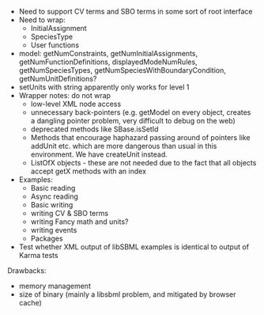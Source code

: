 * Need to support CV terms and SBO terms in some sort of root interface
* Need to wrap:
  * InitialAssignment
  * SpeciesType
  * User functions
* model: getNumConstraints, getNumInitialAssignments, getNumFunctionDefinitions, displayedModeNumRules, getNumSpeciesTypes, getNumSpeciesWithBoundaryCondition, getNumUnitDefinitions?
* setUnits with string apparently only works for level 1
* Wrapper notes: do not wrap
  * low-level XML node access
  *  unnecessary back-pointers (e.g. getModel on every object, creates a dangling pointer problem, very difficult to debug on the web)
  * deprecated methods like SBase.isSetId
  * Methods that encourage haphazard passing around of pointers like addUnit etc. which are more dangerous than usual in this environment. We have createUnit instead.
  * ListOfX objects - these are not needed due to the fact that all objects accept getX methods with an index
* Examples:
  * Basic reading
  * Async reading
  * Basic writing
  * writing CV & SBO terms
  * writing Fancy math and units?
  * writing events
  * Packages
* Test whether XML output of libSBML examples is identical to output of Karma tests

Drawbacks:
* memory management
* size of binary (mainly a libsbml problem, and mitigated by browser cache)
